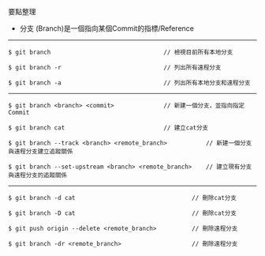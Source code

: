 要點整理
- 分支 (Branch)是一個指向某個Commit的指標/Reference

---

```
$ git branch								// 檢視目前所有本地分支
```

```
$ git branch -r								// 列出所有遠程分支
```

```
$ git branch -a								// 列出所有本地分支和遠程分支
```

---

```
$ git branch <branch> <commit>				// 新建一個分支，並指向指定Commit
```

```
$ git branch cat							// 建立cat分支
```

```
$ git branch --track <branch> <remote_branch>			// 新建一個分支與遠程分支建立追蹤關係
```

```
$ git branch --set-upstream <branch> <remote_branch>	// 建立現有分支與遠程分支的追蹤關係
```

---

```
$ git branch -d cat									// 刪除cat分支
```

```
$ git branch -D cat									// 刪除cat分支
```

```
$ git push origin --delete <remote_branch>			// 刪除遠程分支
```

```
$ git branch -dr <remote_branch>					// 刪除遠程分支
```